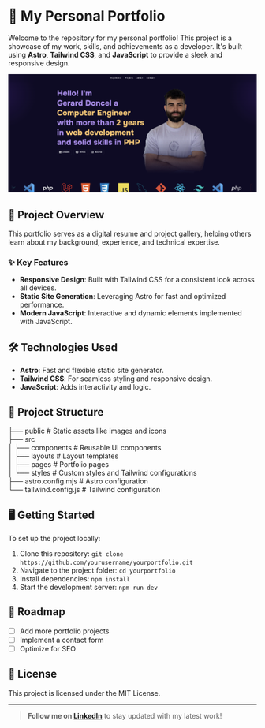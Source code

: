 # 🌟 My Personal Portfolio

Welcome to the repository for my personal portfolio! This project is a showcase of my work, skills, and achievements as a developer. It's built using **Astro**, **Tailwind CSS**, and **JavaScript** to provide a sleek and responsive design.

![Portfolio Screenshot](/public/meta.png)

## 🚀 Project Overview

This portfolio serves as a digital resume and project gallery, helping others learn about my background, experience, and technical expertise.

### ✨ Key Features

- **Responsive Design**: Built with Tailwind CSS for a consistent look across all devices.
- **Static Site Generation**: Leveraging Astro for fast and optimized performance.
- **Modern JavaScript**: Interactive and dynamic elements implemented with JavaScript.

## 🛠️ Technologies Used

- **Astro**: Fast and flexible static site generator.
- **Tailwind CSS**: For seamless styling and responsive design.
- **JavaScript**: Adds interactivity and logic.

## 📂 Project Structure

├── public # Static assets like images and icons  
├── src  
│ ├── components # Reusable UI components  
│ ├── layouts # Layout templates  
│ ├── pages # Portfolio pages  
│ └── styles # Custom styles and Tailwind configurations  
├── astro.config.mjs # Astro configuration  
└── tailwind.config.js # Tailwind configuration

## 🖥️ Getting Started

To set up the project locally:

1. Clone this repository: `git clone https://github.com/yourusername/yourportfolio.git`
2. Navigate to the project folder: `cd yourportfolio`
3. Install dependencies: `npm install`
4. Start the development server: `npm run dev`

## 🚧 Roadmap

- [ ] Add more portfolio projects
- [ ] Implement a contact form
- [ ] Optimize for SEO

## 📝 License

This project is licensed under the MIT License.

---

> **Follow me on [LinkedIn](https://www.linkedin.com/in/gerarddoncel/)** to stay updated with my latest work!

